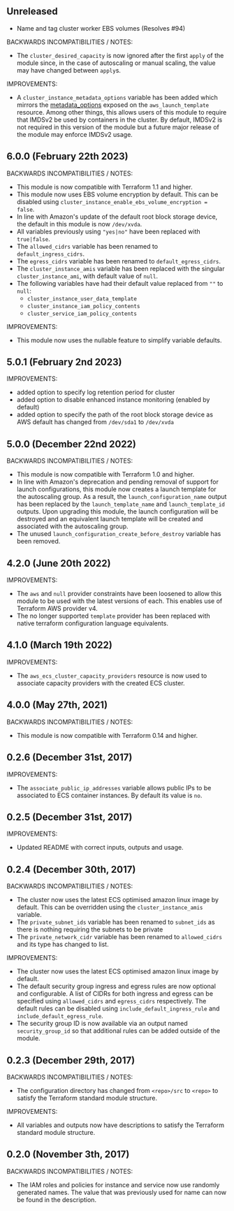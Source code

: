 ## Unreleased

* Name and tag cluster worker EBS volumes (Resolves #94)

BACKWARDS INCOMPATIBILITIES / NOTES:

* The `cluster_desired_capacity` is now ignored after the first `apply` of the
  module since, in the case of autoscaling or manual scaling, the value may have
  changed between `apply`s.

IMPROVEMENTS:

* A `cluster_instance_metadata_options` variable has been added which mirrors
  the [metadata_options](https://registry.terraform.io/providers/hashicorp/aws/latest/docs/resources/launch_template#metadata-options)
  exposed on the `aws_launch_template` resource. Among other things, this allows
  users of this module to require that IMDSv2 be used by containers in the 
  cluster. By default, IMDSv2 is not required in this version of the module but
  a future major release of the module may enforce IMDSv2 usage.


## 6.0.0 (February 22th 2023)

BACKWARDS INCOMPATIBILITIES / NOTES:

* This module is now compatible with Terraform 1.1 and higher.
* This module now uses EBS volume encryption by default. This can be disabled
  using `cluster_instance_enable_ebs_volume_encryption = false`.
* In line with Amazon's update of the default root block storage device, the 
  default in this module is now `/dev/xvda`.
* All variables previously using `"yes|no"` have been replaced with
  `true|false`.
* The `allowed_cidrs` variable has been renamed to `default_ingress_cidrs`.
* The `egress_cidrs` variable has been renamed to `default_egress_cidrs`.
* The `cluster_instance_amis` variable has been replaced with the singular
  `cluster_instance_ami`, with default value of `null`.
* The following variables have had their default value replaced from `""` to
  `null`:
  - `cluster_instance_user_data_template`
  - `cluster_instance_iam_policy_contents`
  - `cluster_service_iam_policy_contents`

IMPROVEMENTS:

* This module now uses the nullable feature to simplify variable defaults.

## 5.0.1 (February 2nd 2023)

IMPROVEMENTS:

* added option to specify log retention period for cluster
* added option to disable enhanced instance monitoring (enabled by default)
* added option to specify the path of the root block storage device as AWS
  default has changed from `/dev/sda1` to `/dev/xvda`

## 5.0.0 (December 22nd 2022)

BACKWARDS INCOMPATIBILITIES / NOTES:

* This module is now compatible with Terraform 1.0 and higher.
* In line with Amazon's deprecation and pending removal of support for launch
  configurations, this module now creates a launch template for the autoscaling
  group. As a result, the `launch_configuration_name` output has been replaced
  by the `launch_template_name` and `launch_template_id` outputs. Upon upgrading
  this module, the launch configuration will be destroyed and an equivalent
  launch template will be created and associated with the autoscaling group.
* The unused `launch_configuration_create_before_destroy` variable has been
  removed.

## 4.2.0 (June 20th 2022)

IMPROVEMENTS:

* The `aws` and `null` provider constraints have been loosened to allow this
  module to be used with the latest versions of each. This enables use of
  Terraform AWS provider v4.
* The no longer supported `template` provider has been replaced with native
  terraform configuration language equivalents.

## 4.1.0 (March 19th 2022)

IMPROVEMENTS:

* The `aws_ecs_cluster_capacity_providers` resource is now used to associate
  capacity providers with the created ECS cluster.

## 4.0.0 (May 27th, 2021)

BACKWARDS INCOMPATIBILITIES / NOTES:

* This module is now compatible with Terraform 0.14 and higher.

## 0.2.6 (December 31st, 2017)

IMPROVEMENTS:

* The `associate_public_ip_addresses` variable allows public IPs to be
  associated to ECS container instances. By default its value is `no`.

## 0.2.5 (December 31st, 2017)

IMPROVEMENTS:

* Updated README with correct inputs, outputs and usage.

## 0.2.4 (December 30th, 2017)

BACKWARDS INCOMPATIBILITIES / NOTES:

* The cluster now uses the latest ECS optimised amazon linux image by default.
  This can be overridden using the `cluster_instance_amis` variable.
* The `private_subnet_ids` variable has been renamed to `subnet_ids` as there
  is nothing requiring the subnets to be private
* The `private_network_cidr` variable has been renamed to `allowed_cidrs` and
  its type has changed to list.

IMPROVEMENTS:

* The cluster now uses the latest ECS optimised amazon linux image by default.
* The default security group ingress and egress rules are now optional and
  configurable. A list of CIDRs for both ingress and egress can be specified
  using `allowed_cidrs` and `egress_cidrs` respectively. The default rules
  can be disabled using `include_default_ingress_rule` and
  `include_default_egress_rule`.
* The security group ID is now available via an output named
  `security_group_id` so that additional rules can be added outside of the
  module.

## 0.2.3 (December 29th, 2017)

BACKWARDS INCOMPATIBILITIES / NOTES:

* The configuration directory has changed from `<repo>/src` to `<repo>` to
  satisfy the Terraform standard module structure.

IMPROVEMENTS:

* All variables and outputs now have descriptions to satisfy the Terraform
  standard module structure.

## 0.2.0 (November 3th, 2017)

BACKWARDS INCOMPATIBILITIES / NOTES:

* The IAM roles and policies for instance and service now use randomly
  generated names. The value that was previously used for name can now be found
  in the description.
